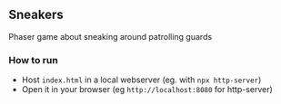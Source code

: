 ## Sneakers

Phaser game about sneaking around patrolling guards

### How to run
* Host `index.html` in a local webserver (eg. with `npx http-server`)
* Open it in your browser (eg `http://localhost:8080` for http-server)

